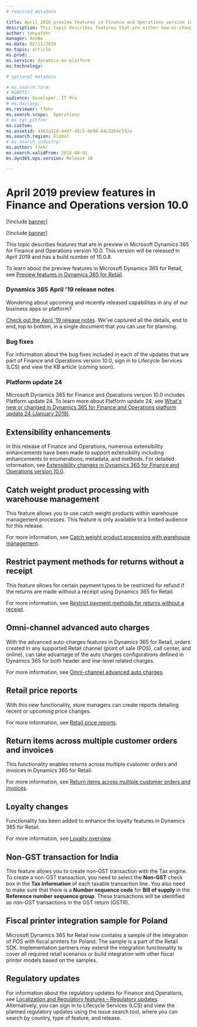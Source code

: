 ```yaml
---
# required metadata

title: April 2019 preview features in Finance and Operations version 10.0
description: This topic describes features that are either new or changed in Dynamics 365 for Finance and Operations version 10.0. This version will be released in April 2019.
author: tonyafehr
manager: AnnBe
ms.date: 02/11/2019
ms.topic: article
ms.prod: 
ms.service: dynamics-ax-platform
ms.technology: 

# optional metadata

# ms.search.form: 
# ROBOTS: 
audience: Developer, IT Pro
# ms.devlang: 
ms.reviewer: tfehr
ms.search.scope:  Operations
# ms.tgt_pltfrm: 
ms.custom: 
ms.assetid: a362a31d-44df-45c5-b698-64c5264c592e
ms.search.region: Global
# ms.search.industry: 
ms.author: tfehr
ms.search.validFrom: 2019-04-01 
ms.dyn365.ops.version: Release 10

---
```

# April 2019 preview features in Finance and Operations version 10.0

[!include [banner](../includes/banner.md)]

[!include [banner](../includes/preview-banner.md)]

This topic describes features that are in preview in Microsoft Dynamics 365 for Finance and Operations version 10.0. This version will be released in April 2019 and has a build number of 10.0.8.

To learn about the preview features in Microsoft Dynamics 365 for Retail, see [Preview features in Dynamics 365 for Retail](https://docs.microsoft.com/dynamics365/unified-operations/retail/get-started/preview).

### Dynamics 365 April '19 release notes

Wondering about upcoming and recently released capabilities in any of our business apps or platform?

[Check out the April '19 release notes](https://docs.microsoft.com/en-us/business-applications-release-notes/April19/index). We've captured all the details, end to end, top to bottom, in a single document that you can use for planning.

### Bug fixes

For information about the bug fixes included in each of the updates that are part of Finance and Operations version 10.0, sign in to Lifecycle Services (LCS) and view the KB article (coming soon).

### Platform update 24

Microsoft Dynamics 365 for Finance and Operations version 10.0 includes Platform update 24. To learn more about Platform update 24, see [What's new or changed in Dynamics 365 for Finance and Operations platform update 24 (January 2019)](whats-new-platform-update-24.md).

## Extensibility enhancements

In this release of Finance and Operations, numerous extensibility enhancements have been made to support extensibility including enhancements to enumerations, metadata, and methods. For detailed information, see [Extensibility changes in Dynamics 365 for Finance and Operations version 10.0](../../dev-itpro/extensibility/extensibility-changes-10.md).

## Catch weight product processing with warehouse management
This feature allows you to use catch weight products within warehouse management processes. This feature is only available to a limited audience for this release. 

For more information, see [Catch weight product processing with warehouse management](../../supply-chain/warehousing/catch-weight-processing.md).

## Restrict payment methods for returns without a receipt
This feature allows for certain payment types to be restricted for refund if the returns are made without a receipt using Dynamics 365 for Retail.

For more information, see [Restrict payment methods for returns without a receipt](../../retail/payment-methods-restrictions.md).

## Omni-channel advanced auto charges
With the advanced auto-charges features in Dynamics 365 for Retail, orders created in any supported Retail channel (point of sale (POS), call center, and online), can take advantage of the auto charges configurations defined in Dynamics 365 for both header and line-level related charges.  

For more information, see [Omni-channel advanced auto charges](../../retail/omni-auto-charges.md).

## Retail price reports
With this new functionality, store managers can create reports detailing recent or upcoming price changes.

For more information, see [Retail price reports](../../retail/price-report.md).

## Return items across multiple customer orders and invoices
This functionality enables returns across multiple customer orders and invoices in Dynamics 365 for Retail.

For more information, see [Return items across multiple customer orders and invoices](../../retail/multireturn.md).

## Loyalty changes
Functionality has been added to enhance the loyalty features in Dynamics 365 for Retail.

For more information, see [Loyalty overview](../../retail/set-up-customer-loyalty-program.md).

## Non-GST transaction for India 
This feature allows you to create non-GST transaction with the Tax engine. To create a non-GST transaction, you need to select the **Non-GST** check box in the **Tax information** of each taxable transaction line. You also need to make sure that there is a **Number sequence code** for **Bill of supply** in the **Reference number sequence group**. These transactions will be identified as non-GST transactions in the GST return (GSTR). 

## Fiscal printer integration sample for Poland
Microsoft Dynamics 365 for Retail now contains a sample of the integration of POS with fiscal printers for Poland. The sample is a part of the Retail SDK. Implementation partners may extend the integration functionality to cover all required retail scenarios or build integration with other fiscal printer models based on the samples.

## Regulatory updates
For information about the regulatory updates for Finance and Operations, see [Localization and Regulatory features – Regulatory updates](../../financials/localizations/regulatory-updates.md). Alternatively, you can sign in to Lifecycle Services (LCS) and view the planned regulatory updates using the issue search tool, where you can search by country, type of feature, and release.
